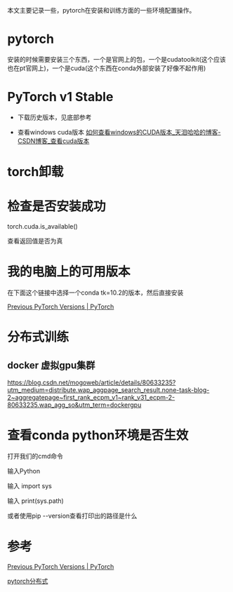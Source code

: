 本文主要记录一些，pytorch在安装和训练方面的一些环境配置操作。

# pytorch

安装的时候需要安装三个东西，一个是官网上的包，一个是cudatoolkit(这个应该也在pt官网上)，一个是cuda(这个东西在conda外部安装了好像不起作用)

# PyTorch v1 Stable

- 下载历史版本，见底部参考

- 查看windows cuda版本
  [如何查看windows的CUDA版本_天泪哈哈的博客-CSDN博客_查看cuda版本](https://blog.csdn.net/qq_38295511/article/details/89223169)

# torch卸载

# 检查是否安装成功

torch.cuda.is_available()

查看返回值是否为真

# 我的电脑上的可用版本
在下面这个链接中选择一个conda tk=10.2的版本，然后直接安装

[Previous PyTorch Versions | PyTorch](https://pytorch.org/get-started/previous-versions/)



# 分布式训练
## docker 虚拟gpu集群
https://blog.csdn.net/mogoweb/article/details/80633235?utm_medium=distribute.wap_aggpage_search_result.none-task-blog-2~aggregatepage~first_rank_ecpm_v1~rank_v31_ecpm-2-80633235.wap_agg_so&utm_term=dockergpu
# 查看conda python环境是否生效

打开我们的cmd命令

输入Python

输入 import sys

输入 print(sys.path)

或者使用pip --version查看打印出的路径是什么

# 参考

[Previous PyTorch Versions | PyTorch](https://pytorch.org/get-started/previous-versions/)


[pytorch分布式](https://www.cnblogs.com/rossiXYZ/p/15664335.html)




































































